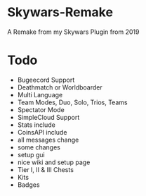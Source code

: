 # Skywars-Remake
A Remake from my Skywars Plugin from 2019

# Todo
+ Bugeecord Support
+ Deathmatch or Worldboarder
+ Multi Language
+ Team Modes, Duo, Solo, Trios, Teams
+ Spectator Mode
+ SimpleCloud Support
+ Stats include
+ CoinsAPI include
+ all messages change
+ some changes
+ setup gui
+ nice wiki and setup page
+ Tier I, II & III Chests
+ Kits
+ Badges

